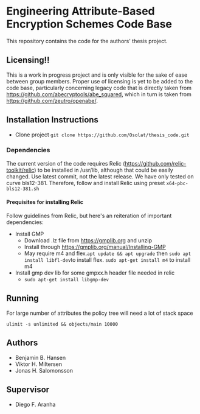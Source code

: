 # Engineering Attribute-Based Encryption Schemes Code Base
This repository contains the code for the authors' thesis project.

## Licensing!!
This is a work in progress project and is only visible for the sake of ease between group members. Proper use of licensing is yet to be added to the code base, particularly concerning legacy code that is directly taken from https://github.com/abecryptools/abe_squared, which in turn is taken from https://github.com/zeutro/openabe/.

## Installation Instructions
  * Clone project ``git clone https://github.com/Osolat/thesis_code.git``

### Dependencies
The current version of the code requires Relic (https://github.com/relic-toolkit/relic) to be installed in /usr/lib, although that could be easily changed. Use latest commit, not the latest release. We have only tested on curve bls12-381. Therefore, follow and install Relic using preset ``x64-pbc-bls12-381.sh``

#### Prequisites for installing Relic
Follow guidelines from Relic, but here's an reiteration of important dependencies:
  * Install GMP
    * Download .lz file from https://gmplib.org and unzip
    * Install through https://gmplib.org/manual/Installing-GMP
    * May require m4 and flex.``apt update && apt upgrade`` then ``sudo apt install libfl-dev``to install flex. ``sudo apt-get install m4`` to install m4
  * Install gmp dev lib for some gmpxx.h header file needed in relic
    * ``sudo apt-get install libgmp-dev``       

## Running
For large number of attributes the policy tree will need a lot of stack space

``ulimit -s unlimited && objects/main 10000``

## Authors
 * Benjamin B. Hansen
 * Viktor H. Miltersen
 * Jonas H. Salomonsson

## Supervisor
  * Diego F. Aranha
